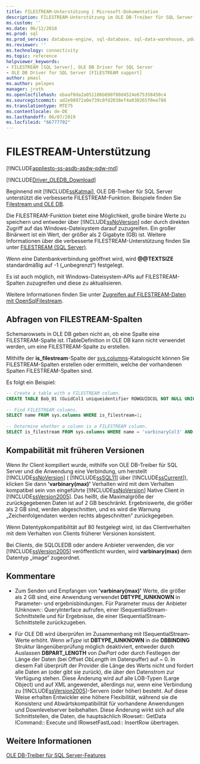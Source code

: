 ```yaml
---
title: FILESTREAM-Unterstützung | Microsoft-Dokumentation
description: FILESTREAM-Unterstützung im OLE DB-Treiber für SQL Server
ms.custom: ''
ms.date: 06/12/2018
ms.prod: sql
ms.prod_service: database-engine, sql-database, sql-data-warehouse, pdw
ms.reviewer: ''
ms.technology: connectivity
ms.topic: reference
helpviewer_keywords:
- FILESTREAM [SQL Server], OLE DB Driver for SQL Server
- OLE DB Driver for SQL Server [FILESTREAM support]
author: pmasl
ms.author: pelopes
manager: jroth
ms.openlocfilehash: ebaaf0da2a051106b690f80d4524e675358450c4
ms.sourcegitcommit: ad2e98972a0e739c0fd2038ef4a030265f0ee788
ms.translationtype: MTE75
ms.contentlocale: de-DE
ms.lasthandoff: 06/07/2019
ms.locfileid: "66777792"
---
```

# <a name="filestream-support"></a>FILESTREAM-Unterstützung
[!INCLUDE[appliesto-ss-asdb-asdw-pdw-md](../../../includes/appliesto-ss-asdb-asdw-pdw-md.md)]

[!INCLUDE[Driver_OLEDB_Download](../../../includes/driver_oledb_download.md)]

Beginnend mit [!INCLUDE[ssKatmai](../../../includes/sskatmai-md.md)], OLE DB-Treiber für SQL Server unterstützt die verbesserte FILESTREAM-Funktion. Beispiele finden Sie [Filestream und OLE DB](../../oledb/ole-db-how-to/filestream/filestream-and-ole-db.md).  

Die FILESTREAM-Funktion bietet eine Möglichkeit, große binäre Werte zu speichern und entweder über [!INCLUDE[ssNoVersion](../../../includes/ssnoversion-md.md)] oder durch direkten Zugriff auf das Windows-Dateisystem darauf zuzugreifen. Ein großer Binärwert ist ein Wert, der größer als 2 Gigabyte (GB) ist. Weitere Informationen über die verbesserte FILESTREAM-Unterstützung finden Sie unter [FILESTREAM &#40;SQL Server&#41;](../../../relational-databases/blob/filestream-sql-server.md).  
  
Wenn eine Datenbankverbindung geöffnet wird, wird **@@TEXTSIZE** standardmäßig auf -1 („unbegrenzt“) festgelegt.  
  
Es ist auch möglich, mit Windows-Dateisystem-APIs auf FILESTREAM-Spalten zuzugreifen und diese zu aktualisieren.  
  
Weitere Informationen finden Sie unter [Zugreifen auf FILESTREAM-Daten mit OpenSqlFilestream](../../../relational-databases/blob/access-filestream-data-with-opensqlfilestream.md).  
  
## <a name="querying-for-filestream-columns"></a>Abfragen von FILESTREAM-Spalten  
Schemarowsets in OLE DB geben nicht an, ob eine Spalte eine FILESTREAM-Spalte ist. ITableDefinition in OLE DB kann nicht verwendet werden, um eine FILESTREAM-Spalte zu erstellen.    
  
Mithilfe der **is_filestream**-Spalte der [sys.columns](../../../relational-databases/system-catalog-views/sys-columns-transact-sql.md)-Katalogsicht können Sie FILESTREAM-Spalten erstellen oder ermitteln, welche der vorhandenen Spalten FILESTREAM-Spalten sind.  
  
Es folgt ein Beispiel:  
  
```sql  
-- Create a table with a FILESTREAM column.  
CREATE TABLE Bob_01 (GuidCol1 uniqueidentifier ROWGUIDCOL NOT NULL UNIQUE DEFAULT NEWID(), IntCol2 int, varbinaryCol3 varbinary(max) FILESTREAM);  
  
-- Find FILESTREAM columns.  
SELECT name FROM sys.columns WHERE is_filestream=1;  
  
-- Determine whether a column is a FILESTREAM column.  
SELECT is_filestream FROM sys.columns WHERE name = 'varbinaryCol3' AND object_id IN (SELECT object_id FROM sys.tables WHERE name='Bob_01');  
```  
  
## <a name="down-level-compatibility"></a>Kompabilität mit früheren Versionen  
Wenn Ihr Client kompiliert wurde, mithilfe von OLE DB-Treiber für SQL Server und die Anwendung eine Verbindung, um herstellt [!INCLUDE[ssNoVersion](../../../includes/ssnoversion-md.md)] ( [!INCLUDE[ssSQL11](../../../includes/sssql11-md.md)] über [!INCLUDE[ssCurrent](../../../includes/sscurrent-md.md)]), klicken Sie dann **'varbinary(max)'** Verhalten wird mit dem Verhalten kompatibel sein von eingeführte [!INCLUDE[ssNoVersion](../../../includes/ssnoversion-md.md)] Native Client in [!INCLUDE[ssVersion2005](../../../includes/ssversion2005-md.md)]. Das heißt, die Maximalgröße der zurückgegebenen Daten ist auf 2 GB beschränkt. Ergebniswerte, die größer als 2 GB sind, werden abgeschnitten, und es wird die Warnung „Zeichenfolgendaten werden rechts abgeschnitten“ zurückgegeben. 
  
Wenn Datentypkompatibilität auf 80 festgelegt wird, ist das Clientverhalten mit dem Verhalten von Clients früherer Versionen konsistent.  
  
Bei Clients, die SQLOLEDB oder andere Anbieter verwenden, die vor [!INCLUDE[ssVersion2005](../../../includes/ssversion2005-md.md)] veröffentlicht wurden, wird **varbinary(max)** dem Datentyp „image“ zugeordnet.  
  
## <a name="comments"></a>Kommentare
- Zum Senden und Empfangen von **'varbinary(max)'** Werte, die größer als 2 GB sind, eine Anwendung verwendet **DBTYPE_IUNKNOWN** in Parameter- und ergebnisbindungen. Für Parameter muss der Anbieter IUnknown:: QueryInterface aufrufen, einer ISequentialStream-Schnittstelle und für Ergebnisse, die einer ISequentialStream-Schnittstelle zurückzugeben.  

-  Für OLE DB wird überprüfen im Zusammenhang mit ISequentialStream-Werte erhöht. Wenn *wType* ist **DBTYPE_IUNKNOWN** in die **DBBINDING** Struktur längenüberprüfung möglich deaktiviert, entweder durch Auslassen **DBPART_LENGTH** von *DwPart* oder durch Festlegen der Länge der Daten (bei Offset *ObLength* im Datenpuffer) auf ~ 0. In diesem Fall überprüft der Provider die Länge des Werts nicht und fordert alle Daten an (oder gibt sie zurück), die über den Datenstrom zur Verfügung stehen. Diese Änderung wird auf alle LOB-Typen (Large Object) und auf XML angewendet, allerdings nur, wenn eine Verbindung zu [!INCLUDE[ssVersion2005](../../../includes/ssversion2005-md.md)]-Servern (oder höher) besteht. Auf diese Weise erhalten Entwickler eine höhere Flexibilität, während sie die Konsistenz und Abwärtskompatibilität für vorhandene Anwendungen und Downlevelserver beibehalten.  Diese Änderung wirkt sich auf alle Schnittstellen, die Daten, die hauptsächlich IRowset:: GetData ICommand:: Execute und IRowsetFastLoad:: InsertRow übertragen.
 

## <a name="see-also"></a>Weitere Informationen  
 [OLE DB-Treiber für SQL Server-Features](../../oledb/features/oledb-driver-for-sql-server-features.md)  
  
  
